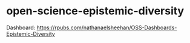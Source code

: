 # open-science-epistemic-diversity
 
Dashboard: https://rpubs.com/nathanaelsheehan/OSS-Dashboards-Epistemic-Diversity
